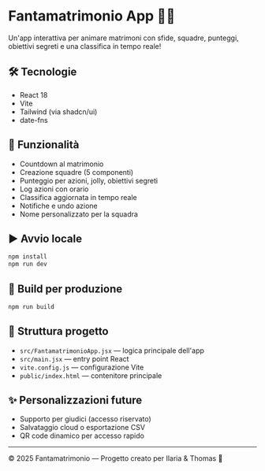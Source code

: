 # Fantamatrimonio App 🎉💍

Un'app interattiva per animare matrimoni con sfide, squadre, punteggi, obiettivi segreti e una classifica in tempo reale!

## 🛠️ Tecnologie
- React 18
- Vite
- Tailwind (via shadcn/ui)
- date-fns

## 🚀 Funzionalità
- Countdown al matrimonio
- Creazione squadre (5 componenti)
- Punteggio per azioni, jolly, obiettivi segreti
- Log azioni con orario
- Classifica aggiornata in tempo reale
- Notifiche e undo azione
- Nome personalizzato per la squadra

## ▶️ Avvio locale

```bash
npm install
npm run dev
```

## 🧪 Build per produzione

```bash
npm run build
```

## 📂 Struttura progetto

- `src/FantamatrimonioApp.jsx` — logica principale dell'app
- `src/main.jsx` — entry point React
- `vite.config.js` — configurazione Vite
- `public/index.html` — contenitore principale

## ✨ Personalizzazioni future

- Supporto per giudici (accesso riservato)
- Salvataggio cloud o esportazione CSV
- QR code dinamico per accesso rapido

---

© 2025 Fantamatrimonio — Progetto creato per Ilaria & Thomas 💒
